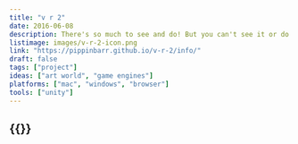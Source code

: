 ```yaml
---
title: "v r 2"
date: 2016-06-08
description: There's so much to see and do! But you can't see it or do it! Grapple with videogame ontology! And epistemology! Perhaps you won't see the point of any of this! I'm sorry! No I'm not!
listimage: images/v-r-2-icon.png
link: "https://pippinbarr.github.io/v-r-2/info/"
draft: false
tags: ["project"]
ideas: ["art world", "game engines"]
platforms: ["mac", "windows", "browser"]
tools: ["unity"]
---
```


## {{<param title >}}
